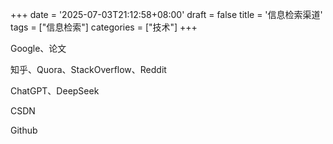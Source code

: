 +++
date = '2025-07-03T21:12:58+08:00'
draft = false
title = '信息检索渠道'
tags = ["信息检索"]
categories = ["技术"]
+++

Google、论文

知乎、Quora、StackOverflow、Reddit

ChatGPT、DeepSeek

CSDN

Github
